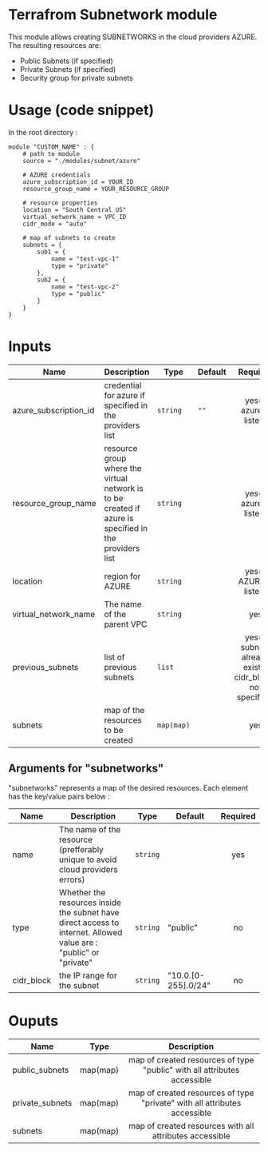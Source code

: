 # Terrafrom Subnetwork module
This module allows creating SUBNETWORKS in the cloud providers AZURE. The resulting resources are:
- Public Subnets (if specified)
- Private Subnets (if specified)
- Security group for private subnets

# Usage (code snippet)
In the root directory : 

    module "CUSTOM_NAME" : {
        # path to module
        source = "./modules/subnet/azure"
        
        # AZURE credentials
        azure_subscription_id = YOUR_ID
        resource_group_name = YOUR_RESOURCE_GROUP

        # resource properties
        location = "South Central US"
        virtual_network_name = VPC_ID
        cidr_mode = "auto"

        # map of subnets to create
        subnets = {
            sub1 = {
                name = "test-vpc-1"
                type = "private"
            },
            sub2 = {
                name = "test-vpc-2"
                type = "public"
            }
        }
    }

# Inputs
| Name | Description | Type | Default | Required |
|------|-------------|------|---------|:--------:|
| azure_subscription_id | credential for azure if specified in the providers list | `string` | `""` | yes(if azure is listed) |
| resource_group_name | resource group where the virtual network is to be created if azure is specified in the providers list | `string` |  | yes(if azure is listed) |
| location | region for AZURE | `string` |  | yes(if AZURE is listed) |
| virtual_network_name | The name of the parent VPC | `string` |  | yes |
| previous_subnets | list of previous subnets | `list` |  | yes(if subnets already exist & cidr_blocks not specified) |
| subnets | map of the resources to be created | `map(map)` |  | yes |

## Arguments for "subnetworks"
"subnetworks" represents a map of the desired resources. Each element has the key/value pairs below :

| Name | Description | Type | Default | Required |
|------|-------------|------|---------|:--------:|
| name | The name of the resource (prefferably unique to avoid cloud providers errors)  | `string` | | yes |
| type | Whether the resources inside the subnet have direct access to internet. Allowed value are : "public" or "private"  | `string` | "public" | no |
| cidr_block  | the IP range for the subnet  | `string` | "10.0.[0-255].0/24" | no |

# Ouputs
| Name | Type | Description |
|------|-------------|:--------:|
| public_subnets | map(map) | map of created resources of type "public" with all attributes accessible |
| private_subnets | map(map) | map of created resources of type "private" with all attributes accessible |
| subnets | map(map) | map of created resources with all attributes accessible |
